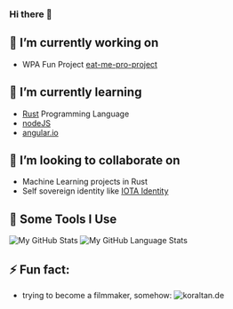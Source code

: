 <!--
**kori2000/kori2000** is a ✨ _special_ ✨ repository because its `README.md` (this file) appears on your GitHub profile.

Here are some ideas to get you started:

- 🔭 I’m currently working on WPA with Blockchain
- 🌱 I’m currently learning rust, go, nodeJS
- 👯 I’m looking to collaborate on Blockchain Projects
- 🤔 I’m looking for help with rust
- 💬 Ask me about Blockchain, web3, SAP, anything you want
- 📫 How to reach me: @gmail, twitter, facebook
- ⚡ Fun fact: trying to be a movie maker -> search me on youTube
-->

### Hi there 👋

##  🔭 I’m currently working on

* WPA Fun Project [eat-me-pro-project](github.com/eat-me-bro)

## 🌱 I’m currently learning

 * [Rust](https://doc.rust-lang.org/book/) Programming Language
 * [nodeJS](https://nodejs.dev/)
 * [angular.io](https://angular.io/)

## 👯 I’m looking to collaborate on

 * Machine Learning projects in Rust
 * Self sovereign identity like [IOTA Identity](https://github.com/iotaledger/identity.rs)

## 🚀 Some Tools I Use

![My GitHub Stats](https://github-readme-stats.vercel.app/api?username=kori2000&count_private=true&show_icons=true&custom_title=Github%20Status&hide=issues&theme=radical)
![My GitHub Language Stats](https://github-readme-stats.vercel.app/api/top-langs/?username=kori2000&langs_count=6&hide=TeXt,blade&hide_border=true&layout=compact&theme=radical)

## ⚡ Fun fact:

* trying to become a filmmaker, somehow: ![koraltan.de](https://koraltan.de)
